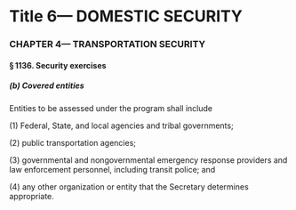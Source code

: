 
# Title 6— DOMESTIC SECURITY
### CHAPTER 4— TRANSPORTATION SECURITY
#### § 1136. Security exercises
##### (b) Covered entities

Entities to be assessed under the program shall include

(1) Federal, State, and local agencies and tribal governments;

(2) public transportation agencies;

(3) governmental and nongovernmental emergency response providers and law enforcement personnel, including transit police; and

(4) any other organization or entity that the Secretary determines appropriate.
